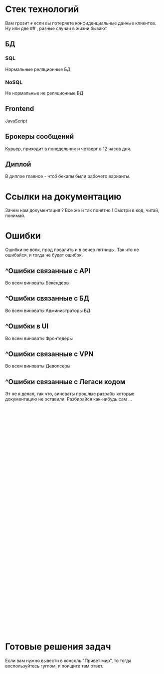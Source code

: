 # Стек технологий

Вам грозит `#` если вы потеряете конфиденциальные данные клиентов. Ну или две ##
, разные случаи в жизни бывают

## БД

### SQL

Нормальные реляционные БД

### NoSQL

Не нормальные не реляционные БД

## Frontend

JavaScript

## Брокеры сообщений

Курьер, приходит в понедельник и четверг в 12 часов дня.

## Диплой

В диплое главное - чтоб бекапы были рабочего варианты.

# Ссылки на документацию

Зачем нам документация ? Все же и так понятно ! Смотри в код, читай, понимай.

# Ошибки

Ошибки не волк, прод повалить и в вечер пятницы. Так что не ошибайся, и тогда не
будет ошибок.

## ^Ошибки связанные с API

Во всем виноваты Бекендеры.

## ^Ошибки связанные с БД

Во всем виноваты Администраторы БД.

## ^Ошибки в UI

Во всем виноваты Фронтедеры

## ^Ошибки связанные с VPN

Во всем виноваты Девопсеры

## ^Ошибки связанные с Легаси кодом

Эт не я делал, так что, виноваты прошлые разрабы которые документацию не
оставили. Разбирайся как-нибудь сам ...

<br><br><br><br><br><br><br><br><br><br><br><br><br><br><br><br><br><br><br><br><br><br><br><br><br><br><br><br><br><br><br><br><br><br><br><br><br><br><br><br><br><br>

# Готовые решения задач

Если вам нужно вывести в консоль "Привет мир", то тогда воспользуйтесь гуглом, и
поищите там ответ.

